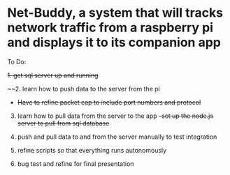 # Net-Buddy, a system that will tracks network traffic from a raspberry pi and displays it to its companion app


To Do: 

~~1. get sql server up and running~~

~~2. learn how to push data to the server from the pi
  - ~~Have to refine packet cap to include port numbers and protocol~~

3. learn how to pull data from the server to the app 
  ~~-set up the node.js server to pull from sql database~~

4. push and pull data to and from the server manually to test integration

5. refine scripts so that everything runs autonomously 

6. bug test and refine for final presentation 
